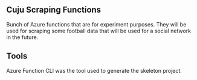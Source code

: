 ## Cuju Scraping Functions

Bunch of Azure functions that are for experiment purposes. They will be used for scraping some football data that will be used for a social network in the future.

## Tools

Azure Function CLI was the tool used to generate the skeleton project.